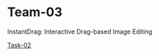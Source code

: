 # Team-03
InstantDrag: Interactive Drag-based Image Editing

[Task-02](https://github.com/sankalpkunthe/Team-03/tree/Task-02)
